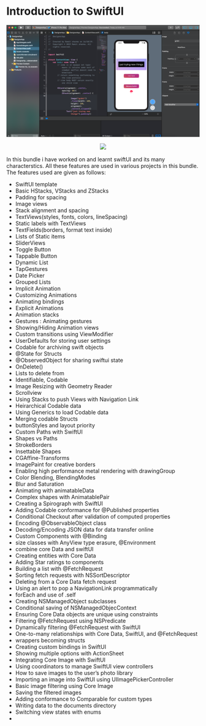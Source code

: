 # Introduction to SwiftUI

<p align="center">
  
  
![](https://github.com/RamitSharma991/SwiftUI/blob/master/Screenshot%202019-10-17%20at%2010.33.09%20AM.png)

</p>


<p align="center">


<img src="https://img.shields.io/badge/SWIFT-5.1-brightgreen.svg" />

</p>

<p>
In this bundle i have worked on and learnt swiftUI and its many characterstics. All these features are used in various projects in this bundle. The features used are given as follows:
</p>

 - SwiftUI template
 - Basic HStacks, VStacks and ZStacks 
 - Padding for spacing
 - Image views
 - Stack alignment and spacing
 - TextViews(styles, fonts, colors, lineSpacing)
 - Static labels with TextViews
 - TextFields(borders, format text inside)
 - Lists of Static items
 - SliderViews
 - Toggle Button
 - Tappable Button
 - Dynamic List
 - TapGestures
 - Date Picker
 - Grouped Lists
 - Implicit Animation
 - Customizing Animations
 - Animating bindings
 - Explicit Animations
 - Animation stacks
 - Gestures : Animating gestures
 - Showing/Hiding Animation views
 - Custom transitions using ViewModifier
 - UserDefaults for storing user settings
 - Codable for archiving swift objects
 - @State for Structs
 - @ObservedObject for sharing swiftui state
 - OnDelete()
 - Lists to delete from
 - Identifiable, Codable
 - Image Resizing with Geometry Reader
 - Scrollview 
 - Using Stacks to push Views with Navigation Link
 - Heirarchical Codable data
 - Using Generics to load Codable data
 - Merging codable Structs
 - buttonStyles and layout priority
 - Custom Paths with SwiftUI
 - Shapes vs Paths 
 - StrokeBorders
 - Insettable Shapes
 - CGAffine-Transforms
 - ImagePaint for creative borders
 - Enabling high performance metal rendering with drawingGroup
 - Color Blending, BlendingModes
 - Blur and Saturation
 - Animating with animatableData
 - Complex shapes with AnimatablePair
 - Creating a Spirograph with SwiftUI
 - Adding Codable conformance for @Published properties
 - Conditional Checkout after validation of computed properties
 - Encoding @ObservableObject class
 - Decoding/Encoding JSON data for data transfer online
 - Custom Components with @Binding 
 - size classes with AnyView type erasure, @Environment
 - combine core Data and swiftUI
 - Creating entities with Core Data
 - Adding Star ratings to components
 - Building a list with @FetchRequest
 - Sorting fetch requests with NSSortDescriptor
 - Deleting from a Core Data fetch request
 - Using an alert to pop a NavigationLink programmatically
 - forEach and use of \.self
 - Creating NSManagedObject subclasses
 - Conditional saving of NSManagedObjecContext
 - Ensuring Core Data objects are unique using constraints
 - Filtering @FetchRequest using NSPredicate
 - Dynamically filtering @FetchRequest with SwiftUI
 - One-to-many relationships with Core Data, SwiftUI, and @FetchRequest
 -  wrappers becoming structs
 -  Creating custom bindings in SwiftUI
 - Showing multiple options with ActionSheet
 - Integrating Core Image with SwiftUI
 - Using coordinators to manage SwiftUI view controllers
 - How to save images to the user’s photo library
 - Importing an image into SwiftUI using UIImagePickerController
 - Basic image filtering using Core Image
 - Saving the filtered images
 - Adding conformance to Comparable for custom types
 - Writing data to the documents directory
 - Switching view states with enums
 -
 
 
 
 

